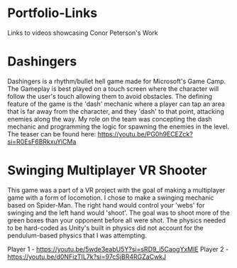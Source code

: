 # Portfolio-Links
Links to videos showcasing Conor Peterson's Work

# Dashingers
Dashingers is a rhythm/bullet hell game made for Microsoft's Game Camp.
The Gameplay is best played on a touch screen where the character will 
follow the user's touch allowing them to avoid obstacles.
The defining feature of the game is the 'dash' mechanic where a player
can tap an area that is far away from the character, and they 'dash' to that
point, attacking enemies along the way.
My role on the team was concepting the dash mechanic and programming the 
logic for spawning the enemies in the level.
The teaser can be found here: https://youtu.be/PG0h9ECEZck?si=R0EsF6BRkxuYiCMa

# Swinging Multiplayer VR Shooter
This game was a part of a VR project with the goal of making a multiplayer game
with a form of locomotion. I chose to make a swinging mechanic based on Spider-Man.
The right hand would control your 'webs' for swinging and the left hand would 'shoot'.
The goal was to shoot more of the green boxes than your opponent before all were shot.
The physics needed to be hard-coded as Unity's built in physics did not account for 
the pendulum-based physics that I was attempting.

Player 1 - https://youtu.be/5wde3eabU5Y?si=sRD9_i5CaogYxMIE
Player 2 - https://youtu.be/d0NFizTIL7k?si=97cSjBR4RGZaCwkJ
